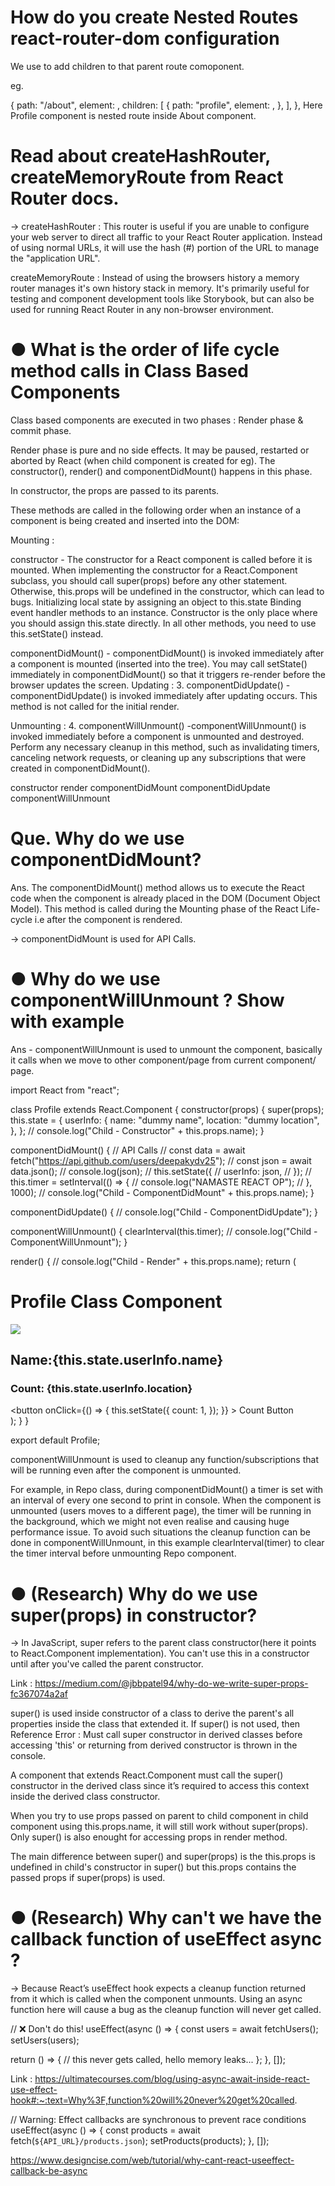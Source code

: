 # How do you create Nested Routes react-router-dom configuration
We use to add children to that parent route comoponent.

eg.

{
        path: "/about",
        element: <About />,
        children: [
          {
            path: "profile",
            element: <Profile />,
          },
        ],
      },
Here Profile component is nested route inside About component.

# Read about createHashRouter, createMemoryRoute from React Router docs.
-> createHashRouter : This router is useful if you are unable to configure your web server to direct all traffic to your React Router application. Instead of using normal URLs, it will use the hash (#) portion of the URL to manage the "application URL".

createMemoryRoute : Instead of using the browsers history a memory router manages it's own history stack in memory. It's primarily useful for testing and component development tools like Storybook, but can also be used for running React Router in any non-browser environment.

# ● What is the order of life cycle method calls in Class Based Components
Class based components are executed in two phases : Render phase & commit phase.

Render phase is pure and no side effects. It may be paused, restarted or aborted by React (when child component is created for eg). The constructor(), render() and componentDidMount() happens in this phase.

In constructor, the props are passed to its parents.

These methods are called in the following order when an instance of a component is being created and inserted into the DOM:

Mounting :

constructor - The constructor for a React component is called before it is mounted. When implementing the constructor for a React.Component subclass, you should call super(props) before any other statement. Otherwise, this.props will be undefined in the constructor, which can lead to bugs.
Initializing local state by assigning an object to this.state
Binding event handler methods to an instance.
Constructor is the only place where you should assign this.state directly. In all other methods, you need to use this.setState() instead.

componentDidMount() - componentDidMount() is invoked immediately after a component is mounted (inserted into the tree). You may call setState() immediately in componentDidMount() so that it triggers re-render before the browser updates the screen.
Updating : 3. componentDidUpdate() - componentDidUpdate() is invoked immediately after updating occurs. This method is not called for the initial render.

Unmounting : 4. componentWillUnmount() -componentWillUnmount() is invoked immediately before a component is unmounted and destroyed. Perform any necessary cleanup in this method, such as invalidating timers, canceling network requests, or cleaning up any subscriptions that were created in componentDidMount().

constructor
   render
   componentDidMount
   componentDidUpdate
   componentWillUnmount

# Que. Why do we use componentDidMount?
Ans. The componentDidMount() method allows us to execute the React code when the component is already placed in the DOM (Document Object Model). This method is called during the Mounting phase of the React Life-cycle i.e after the component is rendered.

-> componentDidMount is used for API Calls.

# ● Why do we use componentWillUnmount ? Show with example
Ans - componentWillUnmount is used to unmount the component, basically it calls when we move to other component/page from current component/ page.

import React from "react";

class Profile extends React.Component {
  constructor(props) {
    super(props);
    this.state = {
      userInfo: {
        name: "dummy name",
        location: "dummy location",
      },
    };
    // console.log("Child - Constructor" + this.props.name);
  }

  componentDidMount() {
    // API Calls
    // const data = await fetch("https://api.github.com/users/deepakydv25");
    // const json = await data.json();
    // console.log(json);
    // this.setState({
    //   userInfo: json,
    // });
    // this.timer = setInterval(() => {
    //   console.log("NAMASTE REACT OP");
    // }, 1000);
    // console.log("Child - ComponentDidMount" + this.props.name);
  }

  componentDidUpdate() {
    // console.log("Child - ComponentDidUpdate");
  }

  componentWillUnmount() {
    clearInterval(this.timer);
    // console.log("Child - ComponentWillUnmount");
  }

  render() {
    // console.log("Child - Render" + this.props.name);
    return (
      <div>
        <h1>Profile Class Component</h1>
        <img src={this.state.userInfo.avatar_url} />
        <h2>Name:{this.state.userInfo.name}</h2>
        <h3>Count: {this.state.userInfo.location}</h3>
        <button
          onClick={() => {
            this.setState({
              count: 1,
            });
          }}
        >
          Count Button
        </button>
      </div>
    );
  }
}

export default Profile;

componentWillUnmount is used to cleanup any function/subscriptions that will be running even after the component is unmounted.

For example, in Repo class, during componentDidMount() a timer is set with an interval of every one second to print in console. When the component is unmounted (users moves to a different page), the timer will be running in the background, which we might not even realise and causing huge performance issue. To avoid such situations the cleanup function can be done in componentWillUnmount, in this example clearInterval(timer) to clear the timer interval before unmounting Repo component.

# ● (Research) Why do we use super(props) in constructor?

-> In JavaScript, super refers to the parent class constructor(here it points to React.Component implementation). You can't use this in a constructor until after you've called the parent constructor.

Link : https://medium.com/@jbbpatel94/why-do-we-write-super-props-fc367074a2af

super() is used inside constructor of a class to derive the parent's all properties inside the class that extended it. If super() is not used, then Reference Error : Must call super constructor in derived classes before accessing 'this' or returning from derived constructor is thrown in the console.

A component that extends React.Component must call the super() constructor in the derived class since it’s required to access this context inside the derived class constructor.

When you try to use props passed on parent to child component in child component using this.props.name, it will still work without super(props). Only super() is also enought for accessing props in render method.

The main difference between super() and super(props) is the this.props is undefined in child's constructor in super() but this.props contains the passed props if super(props) is used.

# ● (Research) Why can't we have the callback function of useEffect async ?

-> Because React’s useEffect hook expects a cleanup function returned from it which is called when the component unmounts. Using an async function here will cause a bug as the cleanup function will never get called.

// ❌ Don't do this!
useEffect(async () => {
  const users = await fetchUsers();
  setUsers(users);

  return () => {
    // this never gets called, hello memory leaks...
  };
}, []);

Link : https://ultimatecourses.com/blog/using-async-await-inside-react-use-effect-hook#:~:text=Why%3F,function%20will%20never%20get%20called.

// Warning: Effect callbacks are synchronous to prevent race conditions
useEffect(async () => {
  const products = await fetch(`${API_URL}/products.json`);
  setProducts(products);
}, []);

https://www.designcise.com/web/tutorial/why-cant-react-useeffect-callback-be-async

